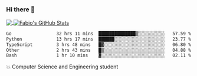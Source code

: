 ### Hi there 👋
<a href="https://github.com/fabiovincenzi/fabiovincenzi">
  <img align="center" src="https://github-readme-stats.vercel.app/api/top-langs/?username=fabiovincenzi&title_color=ffffff&text_color=c9cacc&icon_color=2bbc8a&bg_color=1d1f21&langs_count=3" />
</a>
<a href="https://github.com/fabiovincenzi/fabiovincenzi">
  <img align="center" src="https://github-readme-stats.vercel.app/api?username=fabiovincenzi&show_icons=true&line_height=27&count_private=true&title_color=ffffff&text_color=c9cacc&icon_color=2bbc8a&bg_color=1d1f21" alt="Fabio's GitHub Stats" />
</a>
<!--START_SECTION:waka-->

```txt
Go                 32 hrs 11 mins  ██████████████▒░░░░░░░░░░   57.59 %
Python             13 hrs 17 mins  ██████░░░░░░░░░░░░░░░░░░░   23.77 %
TypeScript         3 hrs 48 mins   █▓░░░░░░░░░░░░░░░░░░░░░░░   06.80 %
Other              2 hrs 43 mins   █▒░░░░░░░░░░░░░░░░░░░░░░░   04.88 %
Bash               1 hr 10 mins    ▓░░░░░░░░░░░░░░░░░░░░░░░░   02.11 %
```

<!--END_SECTION:waka-->

:boom: Computer Science and Engineering student
